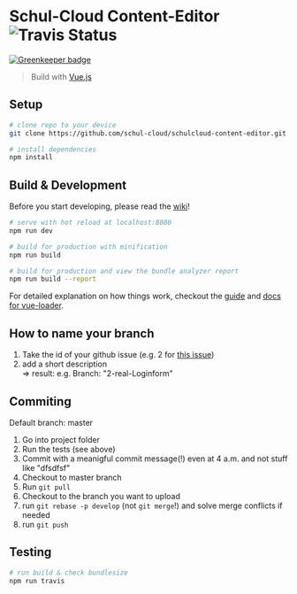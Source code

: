 # Schul-Cloud Content-Editor ![Travis Status](https://travis-ci.org/schul-cloud/schulcloud-content-editor.svg?branch=master)

[![Greenkeeper badge](https://badges.greenkeeper.io/schul-cloud/schulcloud-content-editor.svg)](https://greenkeeper.io/)

> Build with [Vue.js](https://vuejs.org)

## Setup

``` bash
# clone repo to your device
git clone https://github.com/schul-cloud/schulcloud-content-editor.git

# install dependencies
npm install
```

## Build & Development

Before you start developing, please read the [wiki](https://github.com/schul-cloud/schulcloud-content-editor/issues/82)!

``` bash
# serve with hot reload at localhost:8080
npm run dev

# build for production with minification
npm run build

# build for production and view the bundle analyzer report
npm run build --report
```

For detailed explanation on how things work, checkout the [guide](http://vuejs-templates.github.io/webpack/) and [docs for vue-loader](http://vuejs.github.io/vue-loader).

## How to name your branch

1. Take the id of your github issue (e.g. 2 for [this issue](https://github.com/schul-cloud/schulcloud-content-editor/issues/2))
2. add a short description <br>
=> result: e.g. Branch: "2-real-Loginform"

## Commiting

Default branch: master

1. Go into project folder
2. Run the tests (see above)
3. Commit with a meanigful commit message(!) even at 4 a.m. and not stuff like "dfsdfsf"
4. Checkout to master branch
5. Run `git pull`
6. Checkout to the branch you want to upload
7. run `git rebase -p develop` (not `git merge`!) and solve merge conflicts if needed
8. run `git push`

## Testing
``` bash
# run build & check bundlesize
npm run travis
```
